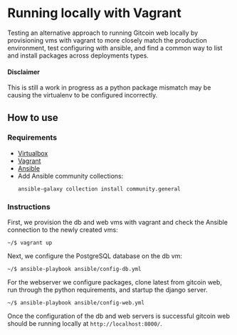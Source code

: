 # Running locally with Vagrant

Testing an alternative approach to running Gitcoin web locally by provisioning vms with vagrant to more closely match the production environment, test configuring with ansible, and find a common way to list and install packages across deployments types.

#### Disclaimer
This is still a work in progress as a python package mismatch may be causing the virtualenv to be configured incorrectly.

## How to use

### Requirements
* [Virtualbox](https://www.virtualbox.org/wiki/Downloads)
* [Vagrant](https://www.vagrantup.com/downloads)
* [Ansible](https://docs.ansible.com/ansible/latest/installation_guide/index.html)
* Add Ansible community collections:
    ```shell
    ansible-galaxy collection install community.general
    ```

### Instructions
First, we provision the db and web vms with vagrant and check the Ansible connection to the newly created vms:
```shell
~/$ vagrant up
```

Next, we configure the PostgreSQL database on the db vm:
```shell
~/$ ansible-playbook ansible/config-db.yml
```

For the webserver we configure packages, clone latest from gitcoin web, run through the python requirements, and startup the django server.
```shell
~/$ ansible-playbook ansible/config-web.yml
```

Once the configuration of the db and web servers is successful gitcoin web should be running locally at `http://localhost:8000/`.

